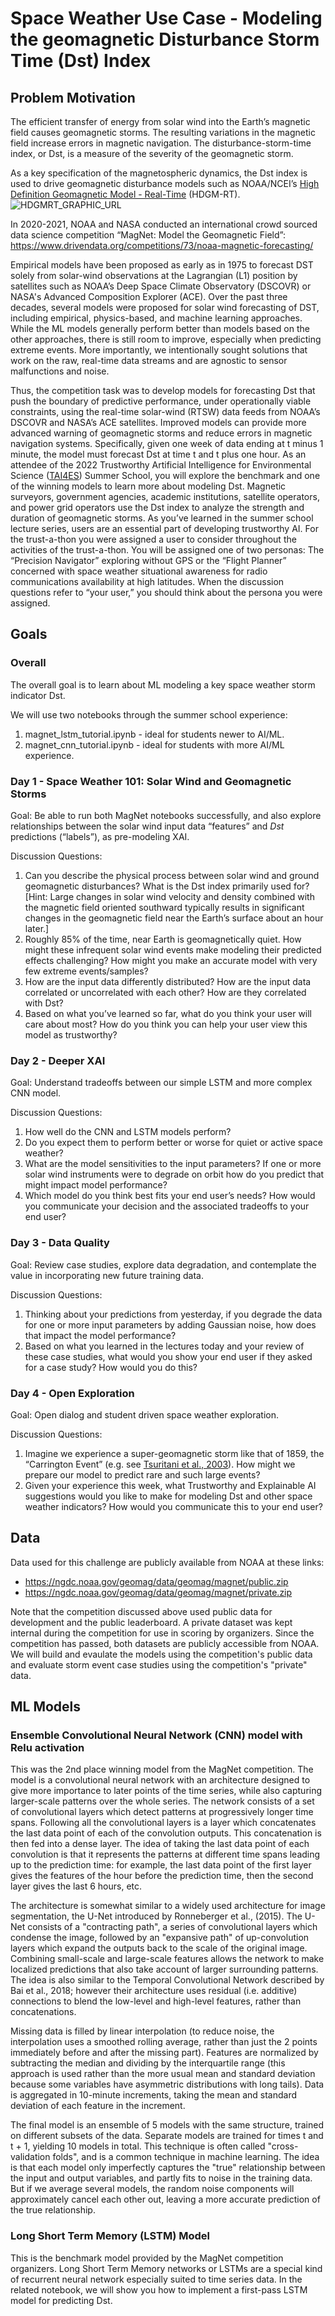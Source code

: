 # Space Weather Use Case - Modeling the geomagnetic Disturbance Storm Time (Dst) Index

## Problem Motivation
The efficient transfer of energy from solar wind into the Earth’s magnetic field causes geomagnetic storms. The resulting variations in the magnetic field increase errors in magnetic navigation. The disturbance-storm-time index, or Dst, is a measure of the severity of the geomagnetic storm.

As a key specification of the magnetospheric dynamics, the Dst index is used to drive geomagnetic disturbance models such as NOAA/NCEI’s [High Definition Geomagnetic Model - Real-Time](https://www.ngdc.noaa.gov/geomag/HDGM/hdgm_rt.html) (HDGM-RT).
![HDGMRT_GRAPHIC_URL](https://www.ngdc.noaa.gov/geomag/HDGM/images/HDGM-RT_2003_storm_720p.gif "HDGM-RT")
 
In 2020-2021, NOAA and NASA conducted an international crowd sourced data science competition “MagNet: Model the Geomagnetic Field”:
https://www.drivendata.org/competitions/73/noaa-magnetic-forecasting/

Empirical models have been proposed as early as in 1975 to forecast DST solely from solar-wind observations at the Lagrangian (L1) position by satellites such as NOAA’s Deep Space Climate Observatory (DSCOVR) or NASA's Advanced Composition Explorer (ACE). Over the past three decades, several models were proposed for solar wind forecasting of DST, including empirical, physics-based, and machine learning approaches. While the ML models generally perform better than models based on the other approaches, there is still room to improve, especially when predicting extreme events. More importantly, we intentionally sought solutions that work on the raw, real-time data streams and are agnostic to sensor malfunctions and noise.
 
Thus, the competition task was to develop models for forecasting Dst that push the boundary of predictive performance, under operationally viable constraints, using the real-time solar-wind (RTSW) data feeds from NOAA’s DSCOVR and NASA’s ACE satellites. Improved models can provide more advanced warning of geomagnetic storms and reduce errors in magnetic navigation systems. Specifically, given one week of data ending at t minus 1 minute, the model must forecast Dst at time t and t plus one hour. As an attendee of the 2022 Trustworthy Artificial Intelligence for Environmental Science ([TAI4ES](https://www2.cisl.ucar.edu/events/tai4es-2022-summer-school)) Summer School, you will explore the benchmark and one of the winning models to learn more about modeling Dst. Magnetic surveyors, government agencies, academic institutions, satellite operators, and power grid operators use the Dst index to analyze the strength and duration of geomagnetic storms. As you’ve learned in the summer school lecture series, users are an essential part of developing trustworthy AI. For the trust-a-thon you were assigned a user to consider throughout the activities of the trust-a-thon. You will be assigned one of two  personas:  The “Precision Navigator” exploring without GPS or the “Flight Planner” concerned with space weather situational awareness for radio communications availability at high latitudes. When the discussion questions refer to “your user,” you should think about the persona you were assigned.  
 

## Goals

### Overall

The overall goal is to learn about ML modeling a key space weather storm indicator Dst.

We will use two notebooks through the summer school experience:
1. magnet_lstm_tutorial.ipynb - ideal for students newer to AI/ML.
2. magnet_cnn_tutorial.ipynb - ideal for students with more AI/ML experience.


### Day 1 - Space Weather 101: Solar Wind and Geomagnetic Storms

Goal: Be able to run both MagNet notebooks successfully, and also explore relationships between the solar wind input data “features” and <i>Dst</i> predictions (“labels”), as pre-modeling XAI.

Discussion Questions:
1. Can you describe the physical process between solar wind and ground geomagnetic disturbances? What is the Dst index primarily used for? [Hint: Large changes in solar wind velocity and density combined with the magnetic field oriented southward typically results in significant changes in the geomagnetic field near the Earth’s surface about an hour later.]
2. Roughly 85% of the time, near Earth is geomagnetically quiet. How might these infrequent solar wind events make modeling their predicted effects challenging? How might you make an accurate model with very few extreme events/samples?
3. How are the input data differently distributed? How are the input data correlated or uncorrelated with each other? How are they correlated with Dst? 
4. Based on what you’ve learned so far, what do you think your user will care about most? How do you think you can help your user view this model as trustworthy? 

### Day 2 - Deeper XAI

Goal: Understand tradeoffs between our simple LSTM and more complex CNN model.

Discussion Questions:
1. How well do the CNN and LSTM models perform? 
2. Do you expect them to perform better or worse for quiet or active space weather?
3. What are the model sensitivities to the input parameters? If one or more solar wind instruments were to degrade on orbit how do you predict that might impact model performance? 
4. Which model do you think best fits your end user’s needs? How would you communicate your decision and the associated tradeoffs to your end user?

### Day 3 - Data Quality

Goal: Review case studies, explore data degradation, and contemplate the value in incorporating new future training data.

Discussion Questions:
1. Thinking about your predictions from yesterday, if you degrade the data for one or more input parameters by adding Gaussian noise, how does that impact the model performance?
2. Based on what you learned in the lectures today and your review of these case studies, what would you show your end user if they asked for a case study? How would you do this? 

### Day 4 - Open Exploration

Goal: Open dialog and student driven space weather exploration.

Discussion Questions:
1. Imagine we experience a super-geomagnetic storm like that of 1859, the “Carrington Event” (e.g. see [Tsuritani et al., 2003](https://agupubs.onlinelibrary.wiley.com/doi/pdf/10.1029/2002JA009504)). How might we prepare our model to predict rare and such large events? 
2. Given your experience this week, what Trustworthy and Explainable AI suggestions would you like to make for modeling Dst and other space weather indicators? How would you communicate this to your end user? 

## Data
Data used for this challenge are publicly available from NOAA at these links:
* https://ngdc.noaa.gov/geomag/data/geomag/magnet/public.zip
* https://ngdc.noaa.gov/geomag/data/geomag/magnet/private.zip

Note that the competition discussed above used public data for development and the public leaderboard. A private dataset was kept internal during the competition for use in scoring by organizers. Since the competition has passed, both datasets are publicly accessible from NOAA. We will build and evaulate the models using the competition's public data and evaluate storm event case studies using the competition's "private" data.

## ML Models

### Ensemble Convolutional Neural Network (CNN)  model with Relu activation
This was the 2nd place winning model from the MagNet competition. The model is a convolutional neural network with an architecture designed to give more importance to later points of the time series, while also capturing larger-scale patterns over the whole series. The network consists of a set of convolutional layers which detect patterns at progressively longer time spans. Following all the convolutional layers is a layer which concatenates the last data point of each of the convolution outputs. This concatenation is then fed into a dense layer. The idea of taking the last data point of each convolution is that it represents the patterns  at different time spans leading up to the prediction time: for example, the last data point of the first layer gives the features of the hour before the prediction time, then the second layer gives the last 6 hours, etc.

The architecture is somewhat similar to a widely used architecture for image segmentation, the U-Net introduced by Ronneberger et al., (2015). The U-Net consists of a "contracting path", a series of convolutional layers which condense the image, followed by an "expansive path" of up-convolution layers which expand the outputs back to the scale of the original image. Combining small-scale and large-scale features allows the network to make localized predictions that also take account of larger surrounding patterns. The idea is also similar to the Temporal Convolutional Network described by Bai et al., 2018; however their architecture uses residual (i.e. additive) connections to blend the low-level and high-level features, rather than concatenations.

Missing data is filled by linear interpolation (to reduce noise, the interpolation uses a smoothed rolling average, rather than just the 2 points immediately before and after the missing part). Features are normalized by subtracting the median and dividing by the interquartile range (this approach is used rather than the more usual mean and standard deviation because some variables have asymmetric distributions with long tails). Data is aggregated in 10-minute increments, taking the mean and standard deviation of each feature in the increment.

The final model is an ensemble of 5 models with the same structure, trained on different subsets of the data. Separate models are trained for times t and t + 1, yielding 10 models in total. This technique is often called "cross-validation folds", and is a common technique in machine learning. The idea is that each model only imperfectly captures the "true" relationship between the input and output variables, and partly fits to noise in the training data. But if we average several models, the random noise components will approximately cancel each other out, leaving a more accurate prediction of the true relationship.

### Long Short Term Memory (LSTM) Model

This is the benchmark model provided by the MagNet competition organizers. Long Short Term Memory networks or LSTMs are a special kind of recurrent neural network especially suited to time series data. In the related notebook, we will show you how to implement a first-pass LSTM model for predicting Dst.
